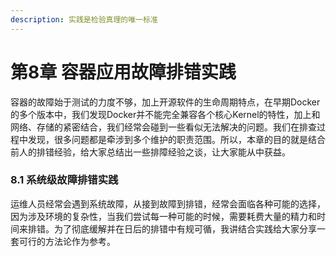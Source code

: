 ```yaml
---
description: 实践是检验真理的唯一标准
---
```


# 第8章 容器应用故障排错实践

容器的故障始于测试的力度不够，加上开源软件的生命周期特点，在早期Docker的多个版本中，我们发现Docker并不能完全兼容各个核心Kernel的特性，加上和网络、存储的紧密结合，我们经常会碰到一些看似无法解决的问题。我们在排查过程中发现，很多问题都是牵涉到多个维护的职责范围。所以，本章的目的就是结合前人的排错经验，给大家总结出一些排障经验之谈，让大家能从中获益。

### 8.1 系统级故障排错实践

运维人员经常会遇到系统故障，从接到故障到排错，经常会面临各种可能的选择，因为涉及环境的复杂性，当我们尝试每一种可能的时候，需要耗费大量的精力和时间来排错。为了彻底缓解并在日后的排错中有规可循，我讲结合实践给大家分享一套可行的方法论作为参考。





